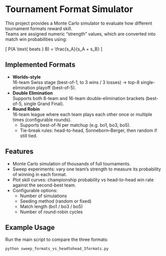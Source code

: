 # Tournament Format Simulator

This project provides a Monte Carlo simulator to evaluate how different tournament formats reward skill.  
Teams are assigned numeric “strength” values, which are converted into match win probabilities using:

\[
P(A \text{ beats } B) = \frac{s_A}{s_A + s_B}
\]

## Implemented Formats
- **Worlds-style**  
  16-team Swiss stage (best-of-1, to 3 wins / 3 losses) → top-8 single-elimination playoff (best-of-5).  
- **Double Elimination**  
  Supports both 8-team and 16-team double-elimination brackets (best-of-5, single Grand Final).  
- **Round Robin**  
  16-team league where each team plays each other once or multiple times (configurable rounds).  
  - Supports best-of-N per matchup (e.g. bo1, bo3, bo5).  
  - Tie-break rules: head-to-head, Sonneborn–Berger, then random if still tied.  

## Features
- Monte Carlo simulation of thousands of full tournaments.  
- Sweep experiments: vary one team’s strength to measure its probability of winning in each format.  
- Plot skill curves: championship probability vs head-to-head win rate against the second-best team.  
- Configurable options:
  - Number of simulations  
  - Seeding method (random or fixed)  
  - Match length (bo1 / bo3 / bo5)  
  - Number of round-robin cycles  

## Example Usage
Run the main script to compare the three formats:

```bash
python sweep_formats_vs_headtohead_3formats.py

